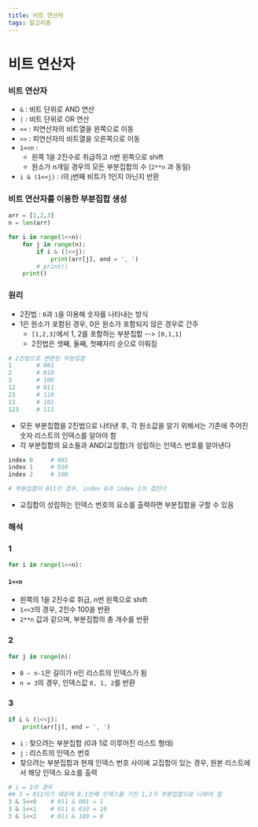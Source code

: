 ```yaml
---
title: 비트 연산자
tags: 알고리즘
---
```




# 비트 연산자

### 비트 연산자

- `&` : 비트 단위로 AND 연산
- `|` : 비트 단위로 OR 연산
- `<<` : 피연산자의 비트열을 왼쪽으로 이동
- `>>` : 피연산자의 비트열을 오른쪽으로 이동
- `1<<n` : 
  - 왼쪽 1을 2진수로 취급하고 n번 왼쪽으로 shift
  - 원소가 n개일 경우의 모든 부분집합의 수 (`2**n` 과 동일)
- `i & (1<<j)` : i의 j번째 비트가 1인지 아닌지 반환





### 비트 연산자를 이용한 부분집합 생성

```python
arr = [1,2,3]
n = len(arr)

for i in range(1<<n):
    for j in range(n):
        if i & (1<<j):
            print(arr[j], end = ', ')
        # print()
    print()
```



### 원리

- 2진법 : `0`과 `1`을 이용해 숫자를 나타내는 방식
- 1은 원소가 포함된 경우, 0은 원소가 포함되지 않은 경우로 간주
  - `[1,2,3]`에서 1, 2를 포함하는 부분집합 --> `[0,1,1]` 
  - 2진법은 셋째, 둘째, 첫째자리 순으로 이뤄짐

```python
# 2진법으로 변환된 부분집합
1		# 001
2		# 010
3		# 100
12		# 011
23		# 110
13		# 101
123		# 111
```

- 모든 부분집합을 2진법으로 나타낸 후, 각 원소값을 알기 위해서는 기존에 주어진 숫자 리스트의 인덱스를 알아야 함
- 각 부분집합의 요소들과 AND(교집합)가 성립하는 인덱스 번호를 알아낸다

```python
index 0		# 001
index 1		# 010
index 2		# 100

# 부분집합이 011인 경우, index 0과 index 1이 겹친다
```

- 교집합이 성립하는 인덱스 번호의 요소를 출력하면 부분집합을 구할 수 있음



### 해석

### 1

```python
for i in range(1<<n):
```

#### `1<<n`

- 왼쪽의 1을 2진수로 취급, n번 왼쪽으로 shift
- `1<<3`의 경우, 2진수 100을 반환
- `2**n` 값과 같으며, 부분집합의 총 개수를 반환



### 2

```python
for j in range(n):
```

- `0 ~ n-1`은 길이가 n인 리스트의 인덱스가 됨
- `n = 3`의 경우, 인덱스값 `0, 1, 2`를 반환



### 3

```python
if i & (1<<j):
    print(arr[j], end = ', ')
```

- `i` : 찾으려는 부분집합 (0과 1로 이루어진 리스트 형태)
- `j` : 리스트의 인덱스 번호
- 찾으려는 부분집합과 현재 인덱스 번호 사이에 교집합이 있는 경우, 원본 리스트에서 해당 인덱스 요소를 출력

```python
# i = 3의 경우
## 3 = 011이기 때문에 0,1번째 인덱스를 가진 1,2가 부분집합으로 나와야 함
3 & 1<<0	# 011 & 001 = 1
3 & 1<<1	# 011 & 010 = 10
3 & 1<<2	# 011 & 100 = 0
```

